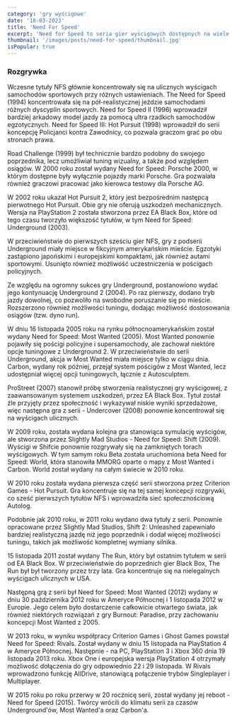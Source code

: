 ```yaml
---
category: 'gry wyścigowe'
date: '18-03-2023'
title: 'Need For Speed'
excerpt: 'Need for Speed to seria gier wyścigowych dostępnych na wiele platform, między innymi konsole, komputery czy urządzenia przenośne. Pierwszy tytuł z serii - The Need for Speed - został wydany 31 sierpnia 1994 roku.'
thumbnail: '/images/posts/need-for-speed/thumbnail.jpg'
isPopular: true
---
```


### Rozgrywka

Wczesne tytuły NFS głównie koncentrowały się na ulicznych wyścigach samochodów sportowych przy różnych ustawieniach. The Need for Speed ​​(1994) koncentrowała się na pół-realistycznej jeździe samochodami różnych dyscyplin sportowych. Need for Speed ​​II (1996) wprowadził bardziej arkadowy model jazdy za pomocą ultra rzadkich samochodów egzotycznych. Need for Speed ​​III: Hot Pursuit (1998) wprowadził do serii koncepcję Policjanci kontra Zawodnicy, co pozwala graczom grać po obu stronach prawa.

Road Challenge (1999) był technicznie bardzo podobny do swojego poprzednika, lecz umożliwiał tuning wizualny, a także pod względem osiągów. W 2000 roku został wydany Need for Speed: Porsche 2000, w którym dostępne były wyłącznie pojazdy marki Porsche. Gra pozwalała również graczowi pracować jako kierowca testowy dla Porsche AG.

W 2002 roku ukazał Hot Pursuit 2, który jest bezpośrednim następcą pierwotnego Hot Pursuit. Obie gry nie oferują uszkodzeń mechanicznych. Wersja na PlayStation 2 została stworzona przez EA Black Box, które od tego czasu tworzyło większość tytułów, w tym Need for Speed: Underground (2003).

W przeciwieństwie do pierwszych sześciu gier NFS, gry z podserii Underground miały miejsce w fikcyjnym amerykańskim mieście. Egzotyki zastąpiono japońskimi i europejskimi kompaktami, jak również autami sportowymi. Usunięto również możliwość uczestniczenia w pościgach policyjnych.

Ze względu na ogromny sukces gry Underground, postanowiono wydać jego kontynuację Underground 2 (2004). Po raz pierwszy, dodano tryb jazdy dowolnej, co pozwoliło na swobodne poruszanie się po mieście. Rozszerzono również możliwości tuningu, dodając możliwość dostosowania osiągów (tzw. dyno run).

W dniu 16 listopada 2005 roku na rynku północnoamerykańskim został wydany Need for Speed: Most Wanted (2005). Most Wanted ponownie pojawiły się pościgi policyjne i supersamochody, ale zachował niektóre opcje tuningowe z Underground 2. W przeciwieństwie do serii Underground, akcja w Most Wanted miała miejsce tylko w ciągu dnia. Carbon, wydany rok później, przejął system pościgów z Most Wanted, lecz udostępniał więcej opcji tuningowych, łącznie z Autosculptem.

ProStreet (2007) stanowił próbę stworzenia realistycznej gry wyścigowej, z zaawansowanym systemem uszkodzeń, przez EA Black Box. Tytuł został źle przyjęty przez społeczność i wykazywał niskie wyniki sprzedażowe, więc następna gra z serii - Undercover (2008) ponownie koncentrował się na wyścigach ulicznych.

W 2009 roku, została wydana kolejna gra stanowiąca symulację wyścigów, ale stworzona przez Slightly Mad Studios - Need for Speed: Shift (2009). Wyścigi w Shifcie ponownie rozgrywały się na zamkniętych torach wyścigowych. W tym samym roku Beta została uruchomiona beta Need for Speed: World, która stanowiła MMORG oparte o mapy z Most Wanted i Carbon. World został wydany na całym świecie w 2010 roku.

W 2010 roku została wydana pierwsza część serii stworzona przez Criterion Games - Hot Pursuit. Gra koncentruje się na tej samej koncepcji rozgrywki, co sześć pierwszych tytułów NFS i wprowadziła sieć społecznościową Autolog.

Podobnie jak 2010 roku, w 2011 roku wydano dwa tytuły z serii. Ponownie opracowane przez Slightly Mad Studios, Shift 2: Unleashed zapewniało bardziej realistyczną jazdę niż jego poprzednik i dodał więcej możliwości tuningu, takich jak możliwość kompletnej wymiany silnika.

15 listopada 2011 został wydany The Run, który był ostatnim tytułem w serii od EA Black Box. W przeciwieństwie do poprzednich gier Black Box, The Run był był tworzony przez trzy lata. Gra koncentruje się na nielegalnych wyścigach ulicznych w USA.

Następną grą z serii był Need for Speed: Most Wanted (2012) wydany w dniu 30 października 2012 roku w Ameryce Północnej i 1 listopada 2012 w Europie. Jego celem było dostarczenie całkowicie otwartego świata, jak również niektórych rozwiązań z gry Burnout: Paradise, przy zachowaniu koncepcji Most Wanted z 2005.

W 2013 roku, w wyniku współpracy Criterion Games i Ghost Games powstał Need for Speed: Rivals. Został wydany w dniu 15 listopada na PlayStation 4 w Ameryce Północnej. Następnie - na PC, PlayStation 3 i Xbox 360 dnia 19 listopada 2013 roku. Xbox One i europejska wersja PlayStation 4 otrzymały możliwość dołączenia do gry odpowiednio 22 i 29 listopada. W Rivals wprowadzono funkcję AllDrive, stanowiącą połączenie trybów Singleplayer i Multiplayer.

W 2015 roku po roku przerwy w 20 rocznicę serii, został wydany jej reboot - Need for Speed (2015). Twórcy wrócili do klimatu serii za czasów Underground'ów, Most Wanted'a oraz Carbon'a.
